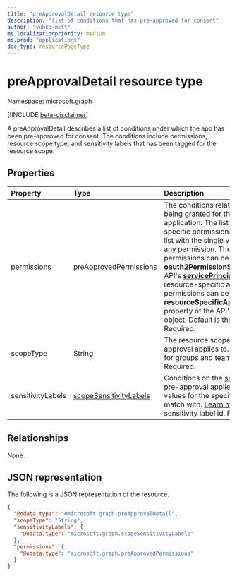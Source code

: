 ```yaml
---
title: "preApprovalDetail resource type"
description: "list of conditions that has pre-approved for consent"
author: "yuhko-msft"
ms.localizationpriority: medium
ms.prod: "applications"
doc_type: resourcePageType
---
```

 
# preApprovalDetail resource type

Namespace: microsoft.graph

[!INCLUDE [beta-disclaimer](../../includes/beta-disclaimer.md)]

A preApprovalDetail describes a list of conditions under which the app has been pre-approved for consent. The conditions include permissions, resource scope type, and sensitivity labels that has been tagged for the resource scope.

## Properties
|Property|Type|Description|
|:---|:---|:---|
|permissions|[preApprovedPermissions](../resources/preapprovedpermissions.md)|The conditions relating to permissions being granted for the pre-approved application. The list of **id** values for the specific permissions to match with, or a list with the single value `all` to match with any permission. The **id** of delegated permissions can be found in the **oauth2PermissionScopes** property of the API's [**servicePrincipal**](serviceprincipal.md) object. The **id** of resource-specific application permissions can be found in the **resourceSpecificApplicationPermissions** property of the API's [**servicePrincipal**](serviceprincipal.md) object. Default is the single value `all`. Required.|
|scopeType|String| The resource scope type the pre-approval applies to. Possible values: `group` for [groups](../resources/group.md) and [teams](../resources/team.md), or `chat` for [chats](../resources/chat.md) Required.|
|sensitivityLabels|[scopeSensitivityLabels](../resources/scopesensitivitylabels.md)|Conditions on the [sensitivity labels](/microsoftteams/sensitivity-labels) the pre-approval applies to. The list of **id** values for the specific sensitivity labels to match with. [Learn more](../api/security-informationprotection-list-sensitivitylabels.md) on how to get the sensitivity label id. Required.



## Relationships
None.

## JSON representation
The following is a JSON representation of the resource.
<!-- {
  "blockType": "resource",
  "@odata.type": "microsoft.graph.preApprovalDetail"
}
-->
``` json
{
  "@odata.type": "#microsoft.graph.preApprovalDetail",
  "scopeType": "String",
  "sensitivityLabels": {
    "@odata.type": "microsoft.graph.scopeSensitivityLabels"
  },
  "permissions": {
    "@odata.type": "microsoft.graph.preApprovedPermissions"
  }
}
```

